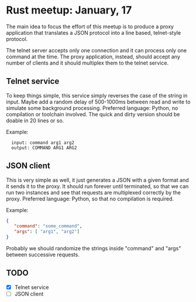 # Rust meetup: January, 17

The main idea to focus the effort of this meetup is to produce a proxy application that translates a JSON protocol into a line based, telnet-style protocol.

The telnet server accepts only one connection and it can process only one command at the time. The proxy application, instead, should accept any number of clients and it should multiplex them to the telnet service.

## Telnet service

To keep things simple, this service simply reverses the case of the string in input. Maybe add a random delay of 500-1000ms between read and write to simulate some background processing.
Preferred language: Python, no compilation or toolchain involved. The quick and dirty version should be doable in 20 lines or so.

Example:
```
  input: command arg1 arg2
  output: COMMAND ARG1 ARG2
```

## JSON client

This is very simple as well, it just generates a JSON with a given format and it sends it to the proxy. It should run forever until terminated, so that we can run two instances and see that requests are multiplexed correctly by the proxy.
Preferred language: Python, so that no compilation is required.

Example:
```json
{
   "command": "some_command",
   "args": [ "arg1", "arg2"]
}
```
Probably we should randomize the strings inside "command" and "args" between successive requests.

## TODO
- [x] Telnet service
- [ ] JSON client
